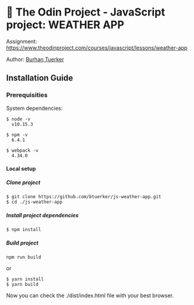 # 🚀 The Odin Project - JavaScript project: WEATHER APP

Assignment: https://www.theodinproject.com/courses/javascript/lessons/weather-app

Author: <a href="https://github.com/btuerker">Burhan Tuerker</a>

## Installation Guide
### Prerequisities
System dependencies:
```
$ node -v
  v10.15.3

$ npm -v
  6.4.1

$ webpack -v
  4.34.0
```

#### Local setup
##### Clone project
```
$ git clone https://github.com/btuerker/js-weather-app.git
$ cd ./js-weather-app
```
##### Install project dependencies
```
$ npm install
```
##### Build project
```
npm run build
```

or 

```
$ yarn install
$ yarn build
```

Now you can check the ./dist/index.html file with your best browser.

